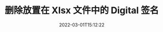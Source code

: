 ---
############################# Static ############################
layout: "auto-gen-signature"
date: 2022-03-01T15:12:22
draft: false
operation: Delete
signaturetype: Digital
fileformat: Xlsx
productName: Java
lang: zh
productCode: java
otherformats: pdf doc docx docm dot dotx odt ott xls xlsx xlsm xlsb ods ots xltx xltm pptx pptm
breadcrumb: Put Digital signature on Xlsx for Java

############################# Head ############################
head_title: "通过 Java 从 Xlsx 文件中删除 Digital 签名"
head_description: "使用简短的 Java 代码可以轻松地从已签名的 Xlsx 文档中删除特定的 Digital 签名。"

############################# Header ############################
title: "删除放置在 Xlsx 文件中的 Digital 签名"
description: "从 Xlsx 文档中删除各种 Digital 签名。删除 Digital 签名需要简单的 Java 代码。"
bg_image: "https://cms.admin.containerize.com/templates/aspose/App_Themes/V3/images/bg/header1.png"
bg_overlay: false
button:
    enable: true

############################# SubMenu ############################
submenu:
    enable: true

    left:
        img_alt: "GroupDocs.Signature for Java"
        image: "https://cms.admin.containerize.com/templates/groupdocs/images/product-logos/90x90-noborder/groupdocs-signature-java.png"
        product: "GroupDocs.Signature"
        platform: "Java"



############################# About ############################
about:
    enable: true
    title: "获取有关 GroupDocs.Signature for Java API 功能的信息"
    content: |
        [GroupDocs.Signature for Java](https://products.groupdocs.com/signature/java/) API 提供了多种使用电子签名处理文档的方法。可以使用文本、图像、数字证书、条形码、二维码、印章或元数据等数字签名。客户可以在 PDF、MS Word 文档、MS Excel 工作簿、MS PowerPoint 演示文稿、Adobe Photoshop 文件和各种图像格式中添加、删除、更新、验证或搜索数字签名。提供了大量有用的功能和设置。
    

############################# Steps ############################
steps:
    enable: true
    title_left: "如何从您的 Xlsx 文档中删除 Digital 签名"
    content_left: |
        [GroupDocs.Signature for Java](https://products.groupdocs.com/signature/java/) 提供了有用的功能，可通过几行代码清除 Digital 签名的 Xlsx 文档。
        
        * 首先，将 Signature 对象传递到您的文档的路径作为构造函数参数进行实例化。
        * 然后，创建适当的签名对象并设置其唯一标识符。
        * 之后，调用 Delete 方法传递必须删除的签名对象。
        * 最后，处理运行结果。

    title_right: "系统要求"
    content_right: |
        所有主要平台和操作系统都支持 GroupDocs.Signature for Java。在执行以下代码之前，请确保您的系统上安装了以下先决条件。

        * 操作系统：Microsoft Windows、Linux、MacOS
        * 开发环境：NetBeans, Intellij IDEA, Eclipse, etc.
        * Java runtime: J2SE 6.0 and above
        * 从 [Maven](https://repository.groupdocs.com/webapp/#/artifacts/browse/tree/General/repo/com/groupdocs/groupdocs-signature) 下载最新版本的 GroupDocs.Signature for Java
         
    code: |
        ```java    
                
        // Set up input Xlsx file
        String filePath = "input.xlsx";
        // Set up output file
        String outputFilePath = "output.xlsx";

        // Instantiate Signature for input file
        Signature signature = new Signature(filePath);

        // Id of signature which is supposed to be deleted
        // such Id may be obtained as result of search operation
        String id = "a01e1940-997a-444b-89af-9309a2d559a5";

        // provide signature item to delete
        DigitalSignature signatureToDelete = new DigitalSignature(id);

        // delete signature
        Boolean deleteResult = signature.delete(outputFilePath, signatureToDelete);

        // process deletion result
        if (deleteResult)
        {
                System.out.println("Signature was deleted successfully!");
        }
        ```

############################# Demos ############################
demos:
    enable: true
    title: "使用 Digital 签名进行签名 Live Demo"
    content: |
       访问 [GroupDocs.Signature App](https://products.groupdocs.app/signature/family) 网站，立即为 Xlsx 文件添加各种电子签名。          

############################# More Formats ############################
more_formats:
    enable: true
    title: "使用 Java 删除您的 Digital 签名"
    content: |
        "删除添加到各种文档格式的电子签名。无需额外代码即可快速删除签名。"
    format: 
       
       
back_to_top:
    enable: true
---